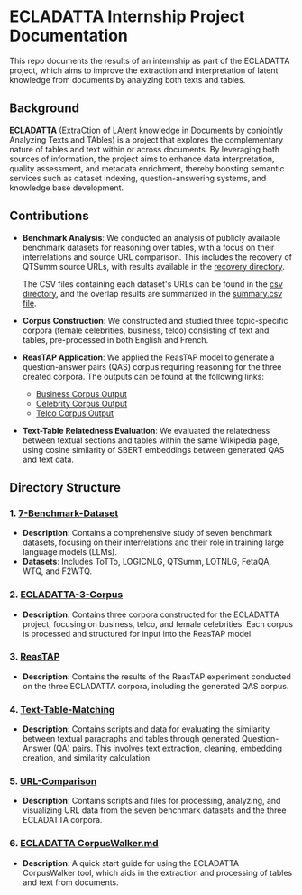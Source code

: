 # ECLADATTA Internship Project Documentation

This repo documents the results of an internship as part of the ECLADATTA project, which aims to improve the extraction and interpretation of latent knowledge from documents by analyzing both texts and tables.

## Background

**[ECLADATTA](https://ecladatta.github.io/)** (ExtraCtion of LAtent knowledge in Documents by conjointly Analyzing Texts and TAbles) is a project that explores the complementary nature of tables and text within or across documents. By leveraging both sources of information, the project aims to enhance data interpretation, quality assessment, and metadata enrichment, thereby boosting semantic services such as dataset indexing, question-answering systems, and knowledge base development.

## Contributions

- **Benchmark Analysis**: We conducted an analysis of publicly available benchmark datasets for reasoning over tables, with a focus on their interrelations and source URL comparison. This includes the recovery of QTSumm source URLs, with results available in the [recovery directory](https://github.com/Bluebear77/Intern_ECLADATTA/tree/main/7-Benchmark-Dataset/QTSumm/recovery).

  The CSV files containing each dataset's URLs can be found in the [csv directory](https://github.com/Bluebear77/Intern_ECLADATTA/tree/main/URL-Comparison/csv), and the overlap results are summarized in the [summary.csv file](https://github.com/Bluebear77/Intern_ECLADATTA/blob/main/URL-Comparison/csv/summary.csv).


- **Corpus Construction**: We constructed and studied three topic-specific corpora (female celebrities, business, telco) consisting of text and tables, pre-processed in both English and French.

- **ReasTAP Application**: We applied the ReasTAP model to generate a question-answer pairs (QAS) corpus requiring reasoning for the three created corpora. The outputs can be found at the following links:
  - [Business Corpus Output](https://github.com/Bluebear77/Intern_ECLADATTA/tree/main/ReasTAP/ReasTAP-main/synthetic_tableqa_generation/output-business)
  - [Celebrity Corpus Output](https://github.com/Bluebear77/Intern_ECLADATTA/tree/main/ReasTAP/ReasTAP-main/synthetic_tableqa_generation/output-celebrity)
  - [Telco Corpus Output](https://github.com/Bluebear77/Intern_ECLADATTA/tree/main/ReasTAP/ReasTAP-main/synthetic_tableqa_generation/output-telco)

- **Text-Table Relatedness Evaluation**: We evaluated the relatedness between textual sections and tables within the same Wikipedia page, using cosine similarity of SBERT embeddings between generated QAS and text data.

## Directory Structure

### 1. **[7-Benchmark-Dataset](https://github.com/Bluebear77/Intern_ECLADATTA/tree/main/7-Benchmark-Dataset)**
   - **Description**: Contains a comprehensive study of seven benchmark datasets, focusing on their interrelations and their role in training large language models (LLMs).
   - **Datasets**: Includes ToTTo, LOGICNLG, QTSumm, LOTNLG, FetaQA, WTQ, and F2WTQ.

### 2. **[ECLADATTA-3-Corpus](https://github.com/Bluebear77/Intern_ECLADATTA/tree/main/ECLADATTA-3-Corpus)**
   - **Description**: Contains three corpora constructed for the ECLADATTA project, focusing on business, telco, and female celebrities. Each corpus is processed and structured for input into the ReasTAP model.

### 3. **[ReasTAP](https://github.com/Bluebear77/Intern_ECLADATTA/tree/main/ReasTAP)**
   - **Description**: Contains the results of the ReasTAP experiment conducted on the three ECLADATTA corpora, including the generated QAS corpus.

### 4. **[Text-Table-Matching](https://github.com/Bluebear77/Intern_ECLADATTA/tree/main/Text-Table-Matching)**
   - **Description**: Contains scripts and data for evaluating the similarity between textual paragraphs and tables through generated Question-Answer (QA) pairs. This involves text extraction, cleaning, embedding creation, and similarity calculation.

### 5. **[URL-Comparison](https://github.com/Bluebear77/Intern_ECLADATTA/tree/main/URL-Comparison)**
   - **Description**: Contains scripts and files for processing, analyzing, and visualizing URL data from the seven benchmark datasets and the three ECLADATTA corpora.

### 6. **[ECLADATTA CorpusWalker.md](https://github.com/Bluebear77/Intern_ECLADATTA/tree/main/ECLADATTA%20CorpusWalker.md)**
   - **Description**: A quick start guide for using the ECLADATTA CorpusWalker tool, which aids in the extraction and processing of tables and text from documents.
